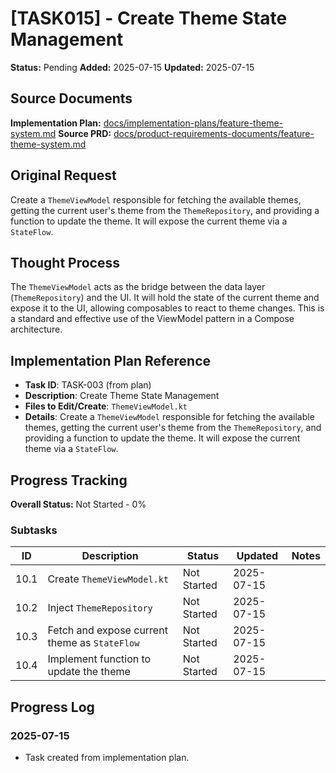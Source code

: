 # [TASK015] - Create Theme State Management

**Status:** Pending
**Added:** 2025-07-15
**Updated:** 2025-07-15

## Source Documents
**Implementation Plan:** [docs/implementation-plans/feature-theme-system.md](docs/implementation-plans/feature-theme-system.md)
**Source PRD:** [docs/product-requirements-documents/feature-theme-system.md](docs/product-requirements-documents/feature-theme-system.md)

## Original Request
Create a `ThemeViewModel` responsible for fetching the available themes, getting the current user's theme from the `ThemeRepository`, and providing a function to update the theme. It will expose the current theme via a `StateFlow`.

## Thought Process
The `ThemeViewModel` acts as the bridge between the data layer (`ThemeRepository`) and the UI. It will hold the state of the current theme and expose it to the UI, allowing composables to react to theme changes. This is a standard and effective use of the ViewModel pattern in a Compose architecture.

## Implementation Plan Reference
- **Task ID**: TASK-003 (from plan)
- **Description**: Create Theme State Management
- **Files to Edit/Create**: `ThemeViewModel.kt`
- **Details**: Create a `ThemeViewModel` responsible for fetching the available themes, getting the current user's theme from the `ThemeRepository`, and providing a function to update the theme. It will expose the current theme via a `StateFlow`.

## Progress Tracking

**Overall Status:** Not Started - 0%

### Subtasks
| ID | Description | Status | Updated | Notes |
|----|-------------|--------|---------|-------|
| 10.1 | Create `ThemeViewModel.kt` | Not Started | 2025-07-15 | |
| 10.2 | Inject `ThemeRepository` | Not Started | 2025-07-15 | |
| 10.3 | Fetch and expose current theme as `StateFlow` | Not Started | 2025-07-15 | |
| 10.4 | Implement function to update the theme | Not Started | 2025-07-15 | |

## Progress Log
### 2025-07-15
- Task created from implementation plan.
